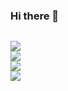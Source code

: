 ### Hi there 👋


<code>
<img src="https://img.shields.io/badge/Coursera-0056D2?style=for-the-badge&logo=Coursera&logoColor=white" />
<img src="https://img.shields.io/badge/Discord-7289DA?style=for-the-badge&logo=discord&logoColor=white" />
<img src="https://img.shields.io/badge/Twitter-1DA1F2?style=for-the-badge&logo=twitter&logoColor=white" />
<img src="https://img.shields.io/badge/LinkedIn-0077B5?style=for-the-badge&logo=linkedin&logoColor=white" />

<br />
<!--
**AlbertoLutz/AlbertoLutz** is a ✨ _special_ ✨ repository because its `README.md` (this file) appears on your GitHub profile.

Here are some ideas to get you started:

- 🔭 I’m currently working on Lumis company, i'm front end developer.
- 🌱 I’m currently learning Data Science and Machine Learning whti Python, and 
analysis and systems development.
- 📫 How to reach me: E-mail: alberbertolutzdias@gmail.com / Linkedin: https://www.linkedin.com/in/alberto-lutz-dias/
-->
 
 
Olá!  Seja bem-vindo(a) ao meu perfil.

Hi!  Welcome to my profile.

Sou web designer e desenvolvedor web front-end.
Gosto dos princípios do design de interfaces e as regras de usabilidade, da ideia de layouts se encolhendo de acordo com o tamanho da tela, e de poder misturar duas paixões -códigos e cores- no desenvolvimento dos projetos.

I'm a web designer and front-end web developer.
I like the principles of interface design and usability rules, the idea of layouts shrinking according to the screen size, and being able to mix two passions -codes and colors- in the development of projects.

![Anurag's GitHub stats](https://github-readme-stats.vercel.app/api?username=anuraghazra&theme=radical)
[![Top Langs](https://github-readme-stats.vercel.app/api/top-langs/?username=anuraghazra&layout=compact)](https://github.com/anuraghazra/github-readme-stats)


<img src="https://img.shields.io/badge/React-20232A?style=for-the-badge&logo=react&logoColor=61DAFB" />
 <img src="https://img.shields.io/badge/JavaScript-323330?style=for-the-badge&logo=javascript&logoColor=F7DF1E" />
<img src="https://img.shields.io/badge/Python-3776AB?style=for-the-badge&logo=python&logoColor=white" />
<img src="https://img.shields.io/badge/Pandas-2C2D72?style=for-the-badge&logo=pandas&logoColor=white" />
<img src="https://img.shields.io/badge/Jupyter-F37626.svg?&style=for-the-badge&logo=Jupyter&logoColor=white" />
<img src="https://img.shields.io/badge/Visual_Studio_Code-0078D4?style=for-the-badge&logo=visual%20studio%20code&logoColor=white" />     
</code>





